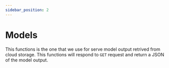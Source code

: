 ```yaml
---
sidebar_position: 2
---
```


# Models

This functions is the one that we use for serve model output retrived from cloud storage. This functions will respond to `GET` request and return a JSON of the model output.
